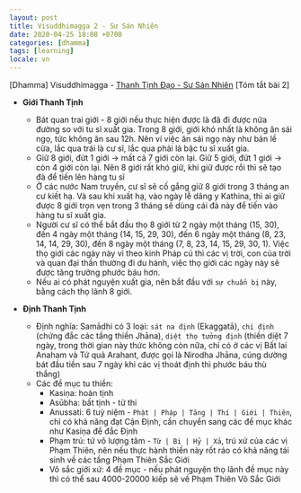 ```yaml
---
layout: post
title: Visuddhimagga 2 - Sư Sán Nhiên
date: 2020-04-25 18:08 +0700
categories: [dhamma]
tags: [learning]
locale: vn
---
```

[Dhamma] Visuddhimagga - [Thanh Tịnh Đạo - Sư Sán Nhiên](https://www.youtube.com/playlist?list=PLM6nS0DN6oLvie1ZGdVK_aXAtJqm1B_wO)
[Tóm tắt bài 2]
- **Giới Thanh Tịnh**
  + Bát quan trai giới - 8 giới nếu thực hiện được là đã đi được nửa đường so với tu sĩ xuất gia. Trong 8 giới, giới khó nhất là không ăn sái ngọ, tức không ăn sau 12h. Nên ví việc ăn sái ngọ này như bản lề cửa, lắc qua trái là cư sĩ, lắc qua phải là bậc tu sĩ xuất gia.
  + Giữ 8 giới, đứt 1 giới -> mất cả 7 giới còn lại. Giữ 5 giới, đứt 1 giới -> còn 4 giới còn lại. Nên 8 giới rất khó giữ, khi giữ được rồi thì sẽ tạo đà để tiến lên hàng tu sĩ
  + Ở các nước Nam truyền, cư sĩ sẽ cố gắng giữ 8 giới trong 3 tháng an cư kiết hạ. Và sau khi xuất hạ, vào ngày lễ dâng y Kathina, thì ai giữ được 8 giới trọn vẹn trong 3 tháng sẽ dùng cái đà này để tiến vào hàng tu sĩ xuất gia.
  + Người cư sĩ có thể bắt đầu thọ 8 giới từ 2 ngày một tháng (15, 30), đến 4 ngày một tháng (14, 15, 29, 30), đến 6 ngày một tháng (8, 23, 14, 14, 29, 30), đến 8 ngày một tháng (7, 8, 23, 14, 15, 29, 30, 1). Việc thọ giới các ngày này vì theo kinh Pháp cú thì các vị trời, con của trời và quan đại thần thường đi du hành, việc thọ giới các ngày này sẽ được tăng trưởng phước báu hơn.
  + Nếu ai có phát nguyện xuất gia, nên bắt đầu với `sự chuẩn bị` này, bằng cách thọ lãnh 8 giới.

- **Định Thanh Tịnh**
  + Định nghĩa: Samādhi có 3 loại: `sát na định` (Ekaggatā), `chi định` (chứng đắc các tầng thiền Jhāna), `diệt thọ tưởng định` (thiền diệt 7 ngày, trong thời gian này thức không còn nữa, chỉ có ở các vị Bất lai Anaham và Tứ quả Arahant, được gọi là Nirodha Jhāna, cúng dường bát đầu tiền sau 7 ngày khi các vị thoát định thì phước báu thù thắng)
  + Các đề mục tu thiền:
    + Kasiṇa: hoàn tịnh
    + Asūbha: bất tịnh - tử thi
    + Anussati: 6 tuỳ niệm -
      `Phật | Pháp | Tăng | Thí | Giới | Thiên`,
      chỉ có khả năng đạt Cận Định, cần chuyển sang các đề mục khác như Kasiṇa để đắc Định
    + Phạm trú: tứ vô lượng tâm -
      `Từ | Bi | Hỷ | Xả`, trú xứ của các vị Phạm Thiên, nên nếu thực hành thiền này rốt ráo có khả năng tái sinh về các tầng Phạm Thiên Sắc Giới
    + Vô sắc giới xứ: 4 đề mục - nếu phát nguyện thọ lãnh đề mục này thì có thể sau 4000-20000 kiếp sẽ về  Phạm Thiên Vô Sắc Giới
